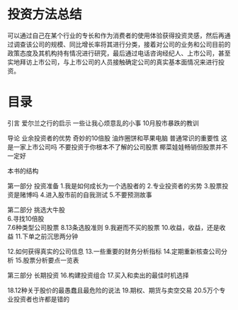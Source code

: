 # 投资方法总结
可以通过自己在某个行业的专长和作为消费者的使用体验获得投资灵感，然后再通过调查该公司的规模、同比增长率将其进行分类，接着对公司的业务和公司目前的政策态度及其机构持有情况进行研究，最后通过电话咨询经纪人、上市公司，甚至实地拜访上市公司，与上市公司的人员接触确定公司的真实基本面情况来进行投资。

# 目录
引言 爱尔兰之行的启示
   一些让我心烦意乱的小事
   10月股市暴跌的教训

导论 业余投资者的优势
  奇妙的10倍股
  油炸圈饼和苹果电脑
  普通常识的重要性
  这是一家上市公司吗
  不要投资于你根本不了解的公司股票
  椰菜娃娃畅销但股票并不一定好

  本书的结构

第一部分 投资准备 
1.我是如何成长为一个选股者的
2.专业投资者的劣势
3.股票投资是赌博吗
4.进入股市前的自我测试
5.不要预测故事

第二部分 挑选大牛股  
6.寻找10倍股  
7.6种类型公司股票
8.13条选股准则
9.我避而不买的股票
10.收益，收益，还是收益
11.下单之前沉思两分钟

12.如何获得真实的公司信息
13.一些重要的财务分析指标
14.定期重新核查公司分析
15.股票分析要点一览表

第三部分 长期投资
16.构建投资组合
17.买入和卖出的最佳时机选择

18.12种关于股价的最愚蠢且最危险的说法
19.期权、期货与卖空交易
20.5万个专业投资者也许都是错的
